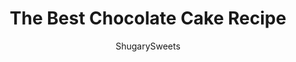 ---
layout: ../../layouts/MarkdownPostLayout.astro
title: The Best Chocolate Cake Recipe
author: ShugarySweets
pubDate: 2019-01-15
description: "If you&#x27;re looking for the most amazing Chocolate Cake with Chocolate Buttercream Frosting, look no further. This from scratch recipe is perfect."
image_url: https://www.shugarysweets.com/wp-content/uploads/2019/07/chocolate-cake-facebook.jpg
tags: ["Cake","American"]
calories: 421
protein: 4
carbohydrates: 55
fats: 21
fiber: 1
ingredients: ["1/2 cup unsalted butter, room temperature","1 1/2 cup granulated sugar","2 large eggs","1 1/2 cup all-purpose flour","1/2 cup unsweetened cocoa powder","1/2 teaspoon kosher salt","1 teaspoon baking soda","1/2 teaspoon baking powder","1/2 cup brewed hot coffee","1/2 cup whole milk","1 cup butter, softened","3 1/2 cup powdered sugar","1/2 cup unsweetened cocoa powder","1 teaspoon almond extract","1/2 cup heavy cream"]
serves: 16
time: "55 minutes"
prepTime: "30 minutes"
instructions: ["In a bowl, mix flour, cocoa, salt, baking soda and baking powder. Set aside.","In a measuring cup, mix together hot coffee and milk. Set aside.","In mixer, beat butter and sugar for 5 minutes, until smooth. Beat in eggs one at a time. Slowly add in dry ingredients alternating with the coffee/milk mixture (about 3 additions of each).","Pour cake batter into two prepared pans (2-9inch round cake pans, lined with parchment paper and greased and floured). Bake in a 350 degree oven for about 25 minutes. Remove and allow to cool about 10 minutes before removing from pans. Cool completely on parchment paper lined wire racks before frosting.","For the Frosting: In mixing bowl, beat butter for 3-5 minutes, scraping down sides of bowl as needed.","Add in powdered sugar, cocoa, extract and heavy cream and beat for 3-5 more minutes until desired consistency.","Frost cake and enjoy!"]
nutrition: ["421 calories","55 grams carbohydrates","78 milligrams cholesterol","21 grams fat","1 grams fiber","4 grams protein","13 grams saturated fat","319 grams sodium","43 grams sugar","1 grams trans fat","6 grams unsaturated fat"]
---